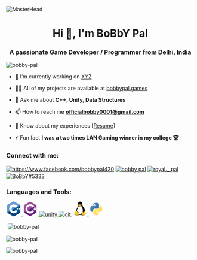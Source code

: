![MasterHead](https://www.tp.edu.sg/content/dam/tp-web/images/schools---courses/for-prospective-students/all-academic-schools/school-of-informatics---it/game-design---development/immersive-media-n-game-development-banner.png)
<h1 align="center">Hi 👋, I'm BoBbY Pal</h1>
<h3 align="center">A passionate Game Developer / Programmer from Delhi, India </h3>

<p align="left"> <img src="https://komarev.com/ghpvc/?username=bobby-pal&label=Profile%20views&color=0e75b6&style=flat" alt="bobby-pal" /> </p>

- 🔭 I’m currently working on [XYZ](https://github.com/BoBbY-Pal?tab=repositories)

- 👨‍💻 All of my projects are available at [bobbypal.games](bobbypal.games)

- 💬 Ask me about **C++, Unity, Data Structures**

- 📫 How to reach me **officialbobby0001@gmail.com**

- 📄 Know about my experiences [[Resume](https://drive.google.com/file/d/1QrG_ezduBNwOGpP_wBU-m9Uv7Er3eZFU/view?usp=sharing)]

- ⚡ Fun fact **I was a two times LAN Gaming winner in my college 🏆**

<h3 align="left">Connect with me:</h3>
<p align="left">
<a href="https://fb.com/bobbypal420" target="blank"><img align="center" src="https://raw.githubusercontent.com/rahuldkjain/github-profile-readme-generator/master/src/images/icons/Social/facebook.svg" alt="https://www.facebook.com/bobbypal420" height="30" width="40" /></a>
<a href="https://linkedin.com/in/bobby-pal" target="blank"><img align="center" src="https://raw.githubusercontent.com/rahuldkjain/github-profile-readme-generator/master/src/images/icons/Social/linked-in-alt.svg" alt="bobby pal" height="30" width="40" /></a> 
<a href="https://instagram.com/royal._.pal" target="blank"><img align="center" src="https://raw.githubusercontent.com/rahuldkjain/github-profile-readme-generator/master/src/images/icons/Social/instagram.svg" alt="royal._.pal" height="30" width="40" /></a> 
<a href="https://discord.gg/5rrnp253" target="blank"><img align="center" src="https://raw.githubusercontent.com/rahuldkjain/github-profile-readme-generator/master/src/images/icons/Social/discord.svg" alt="BoBbY#5333" height="30" width="40" /></a>
</p>

<h3 align="left">Languages and Tools:</h3>
<p align="left"> <a href="https://www.w3schools.com/cpp/" target="_blank" rel="noreferrer"> <img src="https://raw.githubusercontent.com/devicons/devicon/master/icons/cplusplus/cplusplus-original.svg" alt="cplusplus" width="40" height="40"/> </a> <a href="https://www.w3schools.com/cs/" target="_blank" rel="noreferrer"> <img src="https://raw.githubusercontent.com/devicons/devicon/master/icons/csharp/csharp-original.svg" alt="csharp" width="40" height="40"/> </a> <a href="https://unity.com/" target="_blank" rel="noreferrer"> <img src="https://www.vectorlogo.zone/logos/unity3d/unity3d-icon.svg" alt="unity" width="40" height="40"/> </a>  <a href="https://git-scm.com/" target="_blank" rel="noreferrer"> <img src="https://www.vectorlogo.zone/logos/git-scm/git-scm-icon.svg" alt="git" width="40" height="40"/> </a> <a href="https://www.linux.org/" target="_blank" rel="noreferrer"> <img src="https://raw.githubusercontent.com/devicons/devicon/master/icons/linux/linux-original.svg" alt="linux" width="40" height="40"/> </a> <a href="https://www.python.org" target="_blank" rel="noreferrer"> <img src="https://raw.githubusercontent.com/devicons/devicon/master/icons/python/python-original.svg" alt="python" width="40" height="40"/> </a> </p>


<p>&nbsp;<img align="center" src="https://github-readme-stats.vercel.app/api?username=bobby-pal&show_icons=true&locale=en" alt="bobby-pal" /></p>

<p><img align="center" src="https://github-readme-streak-stats.herokuapp.com/?user=bobby-pal&" alt="bobby-pal" /></p>

<p><img align="left" src="https://github-readme-stats.vercel.app/api/top-langs?username=bobby-pal&show_icons=true&locale=en&layout=compact" alt="bobby-pal" /></p>
